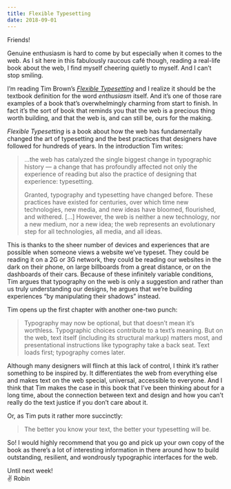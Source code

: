 ```yaml
---
title: Flexible Typesetting
date: 2018-09-01
---
```


Friends!

Genuine enthusiasm is hard to come by but especially when it comes to the web. As I sit here in this fabulously raucous café though, reading a real-life book about the web, I find myself cheering quietly to myself. And I can’t stop smiling.

I’m reading Tim Brown’s [_Flexible Typesetting_](https://abookapart.com/products/flexible-typesetting) and I realize it should be the textbook definition for the word _enthusiasm_ itself. And it’s one of those rare examples of a book that’s overwhelmingly charming from start to finish. In fact it’s the sort of book that reminds you that the web is a precious thing worth building, and that the web is, and can still be, ours for the making.

_Flexible Typesetting_ is a book about how the web has fundamentally changed the art of typesetting and the best practices that designers have followed for hundreds of years. In the introduction Tim writes:

> …the web has catalyzed the single biggest change in typographic history — a change that has profoundly affected not only the experience of reading but also the practice of designing that experience: typesetting.
>
> Granted, typography and typesetting have changed before. These practices have existed for centuries, over which time new technologies, new media, and new ideas have bloomed, flourished, and withered. […] However, the web is neither a new technology, nor a new medium, nor a new idea; the web represents an evolutionary step for all technologies, all media, and all ideas.

This is thanks to the sheer number of devices and experiences that are possible when someone views a website we’ve typeset. They could be reading it on a 2G or 3G network, they could be reading our websites in the dark on their phone, on large billboards from a great distance, or on the dashboards of their cars. Because of these infinitely variable conditions, Tim argues that typography on the web is only a suggestion and rather than us truly understanding our designs, he argues that we’re building experiences “by manipulating their shadows” instead.

Tim opens up the first chapter with another one-two punch:

> Typography may now be optional, but that doesn’t mean it’s worthless. Typographic choices contribute to a text’s meaning. But on the web, text itself (including its structural markup) matters most, and presentational instructions like typography take a back seat. Text loads first; typography comes later.

Although many designers will flinch at this lack of control, I think it’s rather something to be inspired by. It differentiates the web from everything else and makes text on the web special, universal, accessible to everyone. And I think that Tim makes the case in this book that I’ve been thinking about for a long time, about the connection between text and design and how you can’t really do the text justice if you don’t care about it.

Or, as Tim puts it rather more succinctly:

> The better you know your text, the better your typesetting will be.

So! I would highly recommend that you go and pick up your own copy of the book as there’s a lot of interesting information in there around how to build outstanding, resilient, and wondrously typographic interfaces for the web.

Until next week! <br>
✌️ Robin
